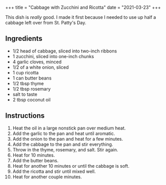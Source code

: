 +++
title = "Cabbage with Zucchini and Ricotta"
date = "2021-03-23"
+++

This dish is _really_ good. I made it first because I needed to use up half a
cabbage left over from St. Patty's Day.

## Ingredients

- 1/2 head of cabbage, sliced into two-inch ribbons
- 1 zucchini, sliced into one-inch chunks
- 4 garlic cloves, minced
- 1/2 of a white onion, sliced
- 1 cup ricotta
- 1 can butter beans
- 1/2 tbsp thyme
- 1/2 tbsp rosemary
- salt to taste
- 2 tbsp coconut oil

## Instructions

1. Heat the oil in a large nonstick pan over medium heat.
2. Add the garlic to the pan and heat until aromatic.
3. Add the onion to the pan and heat for a few minutes.
4. Add the cabbage to the pan and stir everything.
5. Throw in the thyme, rosemary, and salt. Stir again.
6. Heat for 10 minutes.
7. Add the butter beans.
8. Heat for another 10 minutes or until the cabbage is soft.
9. Add the ricotta and stir until mixed well.
10. Heat for another couple minutes.
